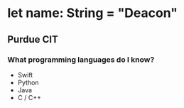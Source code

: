 # let name: String = "Deacon"

## Purdue CIT

### What programming languages do I know?
  - Swift
  - Python
  - Java
  - C / C++


